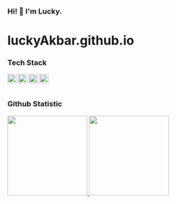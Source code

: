 ### Hi! 👋 I'm Lucky.

# luckyAkbar.github.io

### Tech Stack
  <a href="#"><img align="left" alt="JavaScript" title="JavaScript" width="21px" src="https://upload.wikimedia.org/wikipedia/commons/9/99/Unofficial_JavaScript_logo_2.svg" /></a>
  <a href="https://nodejs.org/"><img align="left" alt="NodeJS" title="NodeJS" width="21px" src="https://seeklogo.com/images/N/nodejs-logo-FBE122E377-seeklogo.com.png" /></a>
  <a href="https://expressjs.com/"><img align="left" alt="ExpressJS" title="ExpressJS" width="21px" src="https://upload.wikimedia.org/wikipedia/commons/6/64/Expressjs.png"></a>
  <a href="https://www.postgresql.org/"><img align="left" alt="Postgresql" title="Postgresql" width="21px" src="https://wiki.postgresql.org/images/a/a4/PostgreSQL_logo.3colors.svg"></a>
  <br>
  <br>
  
### Github Statistic
<p align="left">
<a href="https://github.com/luckyAkbar">
  <img height="180em" src="https://github-readme-stats-eight-theta.vercel.app/api?username=luckyAkbar&show_icons=true&theme=algolia&include_all_commits=true&count_private=true"/>
  <img height="180em" src="https://github-readme-stats-eight-theta.vercel.app/api/top-langs/?username=luckyAkbar&layout=compact&langs_count=8&theme=algolia"/>
</a>
</p>
